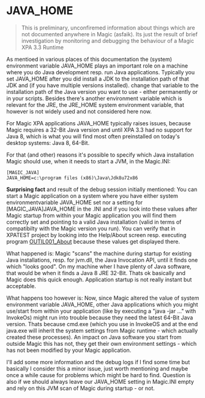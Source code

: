 # JAVA_HOME
> This is preliminary, unconfiremed information about things which are not documented anywhere in Magic (asfaik). Its just the result of
brief investigation by monitoring and debugging the behaviour of a Magic XPA 3.3 Runtime  

As mentioed in various places of this documentation the (system) environment variable JAVA_HOME plays an important role on a machine where
you do Java development resp. run Java applications. Typically you set JAVA_HOME after you did install a JDK to the installation path of that 
JDK and (if you have multiple versions installed). change that variable to the installation path of the Java version you want to use - either 
permanently or in your scripts. Besides there's another environment variable which is relevant for the JRE, the JRE_HOME system environment variable, 
that however is not widely used and not considered here now.

For Magic XPA applications JAVA_HOME typically raises issues, because Magic requires a 32-Bit Java version and until XPA 3.3 had no support for
Java 8, which is what you will find most often preinstalled on today's desktop systems: Java 8, 64-Bit.

For that (and other) reasons it's possible to specify which Java installation Magic should use, when it needs to start a JVM, in the Magic.INI: 
``` Magic.INI
[MAGIC_JAVA]
JAVA_HOME=c:\program files (x86)\Java\Jdk8u72x86
```

**Surprising fact** and result of the debug session initially mentioned: You can start a Magic application on a system where you have either
system environmentvariable JAVA_HOME set nor a setting for [MAGIC_JAVA]JAVA_HOME in the .INI and if you look into these values after Magic startup
from within your Magic application you will find them correctly set and pointing to a valid Java installation (valid in terms of compatibilty 
with the Magic version you run). You can verify that in XPATEST project by looking into the Help/About screen resp. executing program 
[OUTIL001_About](../Samples/XpaTUtils/OUTIL001_About.md) because these values get displayed there.  

What happened is: Magic "scans" the machine during startup for existing Java installations, resp. for jvm.dll, the Java Invocation API, 
until it finds one which "looks good". On my machine wher I have plenty of Java software, that would be when it finds a Java 8 JRE 32-Bit.
Thats ok basically and Magic does this quick enough. Application startup is not really instant but acceptable.

What happens too however is: Now, since Magic altered the value of system environment variable JAVA_HOME, other Java applications which you 
might use/start from within your application (like by executing a "java -jar ..." with InvokeOs) might run into trouble because they need
the latest 64-Bit Java version. Thats because cmd.exe (which you use in InvokeOS and at the end java.exe will inherit the system settings from
Magic runtime - which actually created these processes). An impact on Java software you start from outside Magic this has not, they get their
own environment settings - which has not been modified by your Magic application.

I'll add some more information and the debug logs if I find some time but basically I consider this a minor issue, just worth mentioning and maybe 
once a while cause for problems which might be hard to find. Question is also if we should always leave our JAVA_HOME setting in Magic.INI empty
and rely on this JVM scan of Magic during startup - or not.

